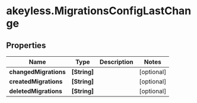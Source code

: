 # akeyless.MigrationsConfigLastChange

## Properties

Name | Type | Description | Notes
------------ | ------------- | ------------- | -------------
**changedMigrations** | **[String]** |  | [optional] 
**createdMigrations** | **[String]** |  | [optional] 
**deletedMigrations** | **[String]** |  | [optional] 


